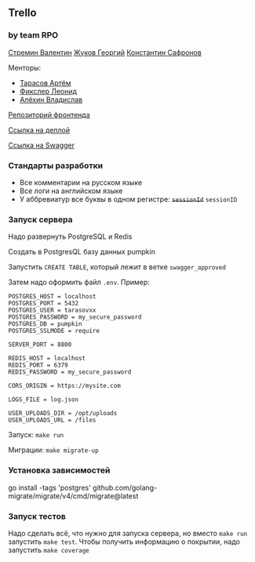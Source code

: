 ## Trello

### by team RPO

[Стремин Валентин](https://github.com/supchaser)
[Жуков Георгий](https://github.com/dedxyk594)
[Константин Сафронов](https://github.com/kosafronov)

Менторы:

- [Тарасов Артём](https://github.com/tarasovxx)
- [Фикслер Леонид](https://github.com/reddiridabl666)
- [Алёхин Владислав](https://github.com/3kybika)

[Репозиторий фронтенда](https://github.com/frontend-park-mail-ru/2024_2_RPO)

[Ссылка на деплой](http://109.120.180.70:8002)

[Ссылка на Swagger](https://dedxyk594.github.io/swagger_ui_RPO/index.html)

### Стандарты разработки

- Все комментарии на русском языке
- Все логи на английском языке
- У аббревиатур все буквы в одном регистре: ~~`sessionId`~~ `sessionID`

### Запуск сервера

Надо развернуть PostgreSQL и Redis

Создать в PostgresQL базу данных pumpkin

Запустить `CREATE TABLE`, который лежит в ветке `swagger_approved`

Затем надо оформить файл `.env`. Пример:

```
POSTGRES_HOST = localhost
POSTGRES_PORT = 5432
POSTGRES_USER = tarasovxx
POSTGRES_PASSWORD = my_secure_password
POSTGRES_DB = pumpkin
POSTGRES_SSLMODE = require

SERVER_PORT = 8800

REDIS_HOST = localhost
REDIS_PORT = 6379
REDIS_PASSWORD = my_secure_password

CORS_ORIGIN = https://mysite.com

LOGS_FILE = log.json

USER_UPLOADS_DIR = /opt/uploads
USER_UPLOADS_URL = /files
```

Запуск: `make run`

Миграции: `make migrate-up`

### Установка зависимостей

go install -tags 'postgres' github.com/golang-migrate/migrate/v4/cmd/migrate@latest

### Запуск тестов

Надо сделать всё, что нужно для запуска сервера, но вместо `make run` запустить `make test`. Чтобы получить информацию о покрытии, надо запустить `make coverage`
